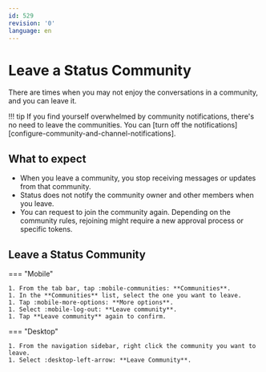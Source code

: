```yaml
---
id: 529
revision: '0'
language: en
---
```


# Leave a Status Community

There are times when you may not enjoy the conversations in a community, and you can leave it.

!!! tip
If you find yourself overwhelmed by community notifications, there's no need to leave the communities. You can [turn off the notifications][configure-community-and-channel-notifications].

## What to expect

- When you leave a community, you stop receiving messages or updates from that community.
- Status does not notify the community owner and other members when you leave.
- You can request to join the community again. Depending on the community rules, rejoining might require a new approval process or specific tokens.

## Leave a Status Community

=== "Mobile"

    1. From the tab bar, tap :mobile-communities: **Communities**.
    1. In the **Communities** list, select the one you want to leave.
    1. Tap :mobile-more-options: **More options**.
    1. Select :mobile-log-out: **Leave community**.
    1. Tap **Leave community** again to confirm.

=== "Desktop"

    1. From the navigation sidebar, right click the community you want to leave.
    1. Select :desktop-left-arrow: **Leave Community**.
